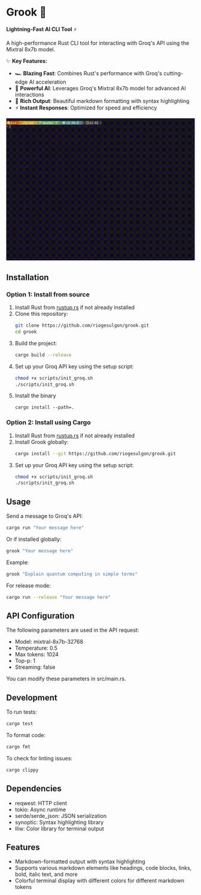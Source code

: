# Grook 🚀

**Lightning-Fast AI CLI Tool** ⚡

A high-performance Rust CLI tool for interacting with Groq's API using the Mixtral 8x7b model.

✨ **Key Features:**
- 🏎️ **Blazing Fast**: Combines Rust's performance with Groq's cutting-edge AI acceleration
- 🧠 **Powerful AI**: Leverages Groq's Mixtral 8x7b model for advanced AI interactions
- 🌈 **Rich Output**: Beautiful markdown formatting with syntax highlighting
- ⚡ **Instant Responses**: Optimized for speed and efficiency

![demo](grook.gif)
## Installation

### Option 1: Install from source
1. Install Rust from [rustup.rs](https://rustup.rs/) if not already installed
2. Clone this repository:
   ```bash
   git clone https://github.com/riogesulgon/grook.git
   cd grook
   ```
3. Build the project:
   ```bash
   cargo build --release
   ```
4. Set up your Groq API key using the setup script:
   ```bash
   chmod +x scripts/init_groq.sh
   ./scripts/init_groq.sh
   ```
5. Install the binary
   ```
   cargo install --path=.
   ```

### Option 2: Install using Cargo
1. Install Rust from [rustup.rs](https://rustup.rs/) if not already installed
2. Install Grook globally:
   ```bash
   cargo install --git https://github.com/riogesulgon/grook.git
   ```
3. Set up your Groq API key using the setup script:
   ```bash
   chmod +x scripts/init_groq.sh
   ./scripts/init_groq.sh
   ```
   
## Usage

Send a message to Groq's API:
```bash
cargo run "Your message here"
```
Or if installed globally:
```bash
grook "Your message here"
```

Example:
```bash
grook "Explain quantum computing in simple terms"
```

For release mode:
```bash
cargo run --release "Your message here"
```

## API Configuration

The following parameters are used in the API request:
- Model: mixtral-8x7b-32768
- Temperature: 0.5
- Max tokens: 1024
- Top-p: 1
- Streaming: false

You can modify these parameters in src/main.rs.

## Development

To run tests:
```bash
cargo test
```

To format code:
```bash
cargo fmt
```

To check for linting issues:
```bash
cargo clippy
```

## Dependencies

- reqwest: HTTP client
- tokio: Async runtime
- serde/serde_json: JSON serialization
- synoptic: Syntax highlighting library
- lliw: Color library for terminal output

## Features

- Markdown-formatted output with syntax highlighting
- Supports various markdown elements like headings, code blocks, links, bold, italic text, and more
- Colorful terminal display with different colors for different markdown tokens
